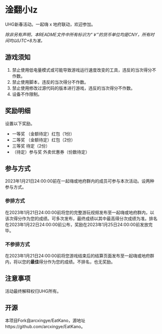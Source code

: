 # 淦翻小lz

UHG新春活动。一起嗨 x 地府联动，欢迎参加。

*除非另有声明，本README文件中所有标识为“￥”的货币单位均是CNY，所有时间均以UTC+8为准。*

## 游戏须知

1. 禁止使用低电量模式或可能导致游戏运行速度改变的工具，违反的当次得分不作数。
2. 禁止使用脚本，违反的当次得分不作数。
3. 禁止使用修改过源代码的版本进行游戏，违反的当次得分不作数。
4. 设备不作限制。

## 奖励明细

设置以下奖励。

- 一等奖 （金额待定）红包（1份）
- 二等奖 （金额待定）红包（2份）
- 三等奖 待定（2份）
- （待定）参与奖 外卖优惠券（份数待定）

## 参与方式

2023年1月21日24:00:00前在一起嗨或地府群内的成员可参与本次活动。设两种参与方式。

### 参排方式

在2023年1月21日24:00:00前将您的完整游玩视频发布至一起嗨或地府群内，以该次得分作为您的成绩。可多次发布，最终成绩以其中最高得分次成绩为准。排名在2023年1月22日24:00:00前公布，奖励在2023年1月25日24:00:00前发放完毕。

### 不参排方式

在2023年1月21日24:00:00前将您游戏结束后的结算页面发布至一起嗨或地府群内，将以您的**最佳**得分作为您的成绩。不排名，也无奖励。

## 注意事项

活动最终解释权归UHG所有。

## 开源

本项目Fork自arcxingye/EatKano，源地址https://github.com/arcxingye/EatKano。